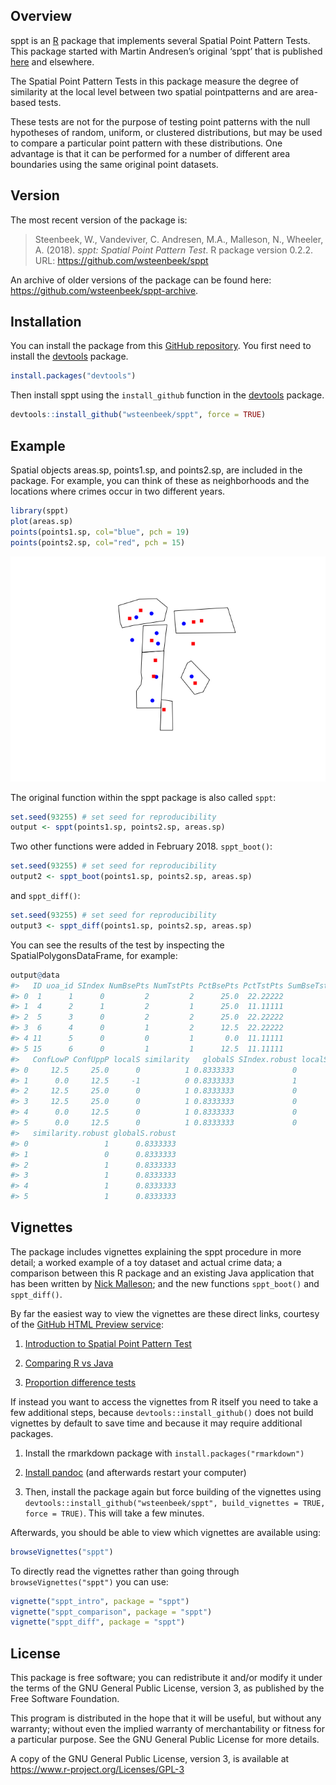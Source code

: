 
<!-- README.md is generated from README.Rmd. Please edit that file -->

## Overview

sppt is an [R](https://www.r-project.org) package that implements
several Spatial Point Pattern Tests. This package started with Martin
Andresen’s original ‘sppt’ that is published
[here](http://jrc.sagepub.com/content/48/1/58) and elsewhere.

The Spatial Point Pattern Tests in this package measure the degree of
similarity at the local level between two spatial pointpatterns and are
area-based tests.

These tests are not for the purpose of testing point patterns with the
null hypotheses of random, uniform, or clustered distributions, but may
be used to compare a particular point pattern with these distributions.
One advantage is that it can be performed for a number of different area
boundaries using the same original point datasets.

## Version

The most recent version of the package is:

> Steenbeek, W., Vandeviver, C. Andresen, M.A., Malleson, N., Wheeler,
> A. (2018). *sppt: Spatial Point Pattern Test*. R package version
> 0.2.2. URL: <https://github.com/wsteenbeek/sppt>

An archive of older versions of the package can be found here:
<https://github.com/wsteenbeek/sppt-archive>.

## Installation

You can install the package from this [GitHub
repository](https://github.com/wsteenbeek/sppt). You first need to
install the [devtools](https://CRAN.R-project.org/package=devtools)
package.

``` r
install.packages("devtools")
```

Then install sppt using the `install_github` function in the
[devtools](https://CRAN.R-project.org/package=devtools) package.

``` r
devtools::install_github("wsteenbeek/sppt", force = TRUE)
```

## Example

Spatial objects areas.sp, points1.sp, and points2.sp, are included in
the package. For example, you can think of these as neighborhoods and
the locations where crimes occur in two different years.

``` r
library(sppt)
plot(areas.sp)
points(points1.sp, col="blue", pch = 19)
points(points2.sp, col="red", pch = 15)
```

![](man/figures/README-unnamed-chunk-4-1.png)<!-- -->

The original function within the sppt package is also called `sppt`:

``` r
set.seed(93255) # set seed for reproducibility
output <- sppt(points1.sp, points2.sp, areas.sp)
```

Two other functions were added in February 2018. `sppt_boot()`:

``` r
set.seed(93255) # set seed for reproducibility
output2 <- sppt_boot(points1.sp, points2.sp, areas.sp)
```

and `sppt_diff()`:

``` r
set.seed(93255) # set seed for reproducibility
output3 <- sppt_diff(points1.sp, points2.sp, areas.sp)
```

You can see the results of the test by inspecting the
SpatialPolygonsDataFrame, for example:

``` r
output@data
#>   ID uoa_id SIndex NumBsePts NumTstPts PctBsePts PctTstPts SumBseTstPts
#> 0  1      1      0         2         2      25.0  22.22222            4
#> 1  4      2      1         2         1      25.0  11.11111            3
#> 2  5      3      0         2         2      25.0  22.22222            4
#> 3  6      4      0         1         2      12.5  22.22222            3
#> 4 11      5      0         0         1       0.0  11.11111            1
#> 5 15      6      0         1         1      12.5  11.11111            2
#>   ConfLowP ConfUppP localS similarity   globalS SIndex.robust localS.robust
#> 0     12.5     25.0      0          1 0.8333333             0             0
#> 1      0.0     12.5     -1          0 0.8333333             1            -1
#> 2     12.5     25.0      0          1 0.8333333             0             0
#> 3     12.5     25.0      0          1 0.8333333             0             0
#> 4      0.0     12.5      0          1 0.8333333             0             0
#> 5      0.0     12.5      0          1 0.8333333             0             0
#>   similarity.robust globalS.robust
#> 0                 1      0.8333333
#> 1                 0      0.8333333
#> 2                 1      0.8333333
#> 3                 1      0.8333333
#> 4                 1      0.8333333
#> 5                 1      0.8333333
```

## Vignettes

The package includes vignettes explaining the sppt procedure in more
detail; a worked example of a toy dataset and actual crime data; a
comparison between this R package and an existing Java application that
has been written by [Nick Malleson](http://nickmalleson.co.uk/); and the
new functions `sppt_boot()` and `sppt_diff()`.

By far the easiest way to view the vignettes are these direct links,
courtesy of the [GitHub HTML Preview
service](http://htmlpreview.github.io/):

1.  [Introduction to Spatial Point Pattern
    Test](http://htmlpreview.github.io/?https://github.com/wsteenbeek/sppt/blob/master/doc/sppt_intro.html)

2.  [Comparing R vs
    Java](http://htmlpreview.github.io/?https://github.com/wsteenbeek/sppt/blob/master/doc/sppt_comparison.html)

3.  [Proportion difference
    tests](http://htmlpreview.github.io/?https://github.com/wsteenbeek/sppt/blob/master/doc/sppt_diff.html)

If instead you want to access the vignettes from R itself you need to
take a few additional steps, because `devtools::install_github()` does
not build vignettes by default to save time and because it may require
additional packages.

1.  Install the rmarkdown package with `install.packages("rmarkdown")`

2.  [Install pandoc](http://johnmacfarlane.net/pandoc/installing.html)
    (and afterwards restart your computer)

3.  Then, install the package again but force building of the vignettes
    using `devtools::install_github("wsteenbeek/sppt", build_vignettes =
    TRUE, force = TRUE)`. This will take a few minutes.

Afterwards, you should be able to view which vignettes are available
using:

``` r
browseVignettes("sppt")
```

To directly read the vignettes rather than going through
`browseVignettes("sppt")` you can use:

``` r
vignette("sppt_intro", package = "sppt")
vignette("sppt_comparison", package = "sppt")
vignette("sppt_diff", package = "sppt")
```

## License

This package is free software; you can redistribute it and/or modify it
under the terms of the GNU General Public License, version 3, as
published by the Free Software Foundation.

This program is distributed in the hope that it will be useful, but
without any warranty; without even the implied warranty of
merchantability or fitness for a particular purpose. See the GNU General
Public License for more details.

A copy of the GNU General Public License, version 3, is available at
<https://www.r-project.org/Licenses/GPL-3>
